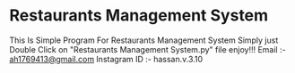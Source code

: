 # Restaurants Management System
 This Is Simple Program For Restaurants Management System
 Simply just Double Click on "Restaurants Management System.py" file enjoy!!!
 Email :- ah1769413@gmail.com
 Instagram ID :- hassan.v.3.10
